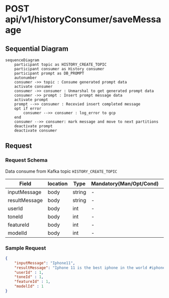 # POST api/v1/historyConsumer/saveMessaage

## Sequential Diagram
```mermaid
sequenceDiagram
    participant topic as HISTORY_CREATE_TOPIC
    participant consumer as History consumer
    participant prompt as DB_PROMPT
    autonumber
    consumer ->> topic : Consume generated prompt data
    activate consumer
    consumer ->> consumer : Unmarshal to get generated prompt data
    consumer ->> prompt : Insert prompt message data
    activate prompt
    prompt -->> consumer : Recevied insert completed message
    opt if error
        consumer -->> consumer : log_error to gcp
    end
    consumer -->> consumer: mark message and move to next partitions
    deactivate prompt
    deactivate consumer

```

## Request
### Request Schema
Data consume from Kafka topic `HISTORY_CREATE_TOPIC`

| Field            | location  | Type      | Mandatory(Man/Opt/Cond)   | Target    | Description                       |
| ------------     | --------  | ------    | -----------------------   | ------    | --------------------------------- |
| inputMessage     | body      | string    | -                         | -         | -                                 |
| resultMessage    | body      | string    | -                         | -         | -                                 |
| userId           | body      | int        | -                         | -         | -                                 |
| toneId           | body      | int       | -                         | -         | -                                 |
| featureId        | body      | int       | -                         | -         | -                                 |
| modelId          | body      | int       | -                         | -         | -                                 |

### Sample Request
```json
{
    "inputMessage": "Iphone11",
    "resultMessage": "Iphone 11 is the best iphone in the world #iphone11 #bestiphone",
    "userId" : 1,
    "toneId" : 1,
    "featureId" : 1,
    "modelId" : 1
}
```